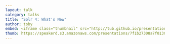 ```yaml
---
layout: talk
category: talks
title: "Solr 4: What's New"
author: toby
embed: <iframe class="thumbnail" src="http://tub.github.io/presentations/solr4.html"></iframe><a class="btn" href="http://tub.github.io/presentations/solr4.html">View fullscreen</a>
thumb: https://speakerd.s3.amazonaws.com/presentations/7f1b27308a7f0130968222000a1c84b1/thumb_slide_0.jpg
---
```

